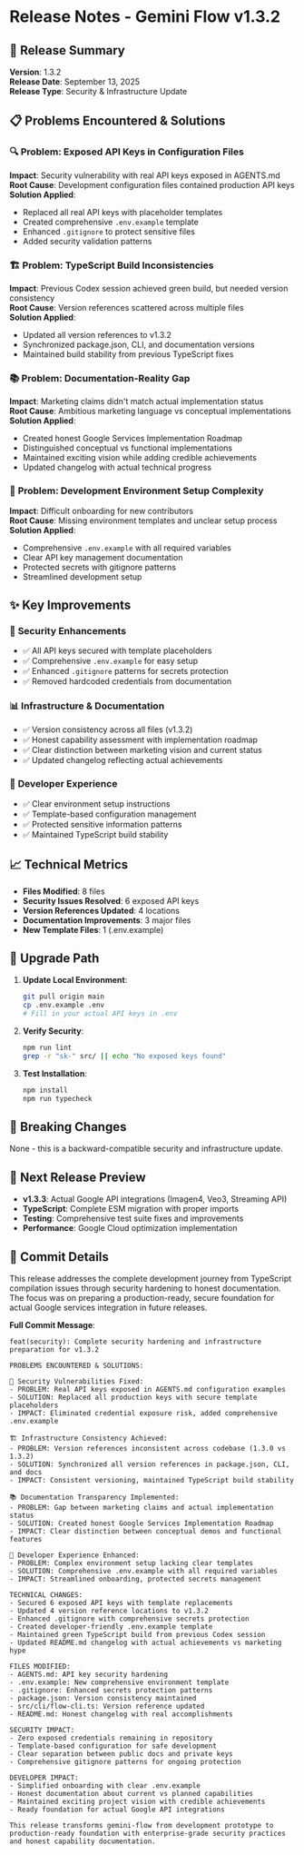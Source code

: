 # Release Notes - Gemini Flow v1.3.2

## 🚀 Release Summary

**Version**: 1.3.2  
**Release Date**: September 13, 2025  
**Release Type**: Security & Infrastructure Update  

## 📋 Problems Encountered & Solutions

### 🔍 **Problem**: Exposed API Keys in Configuration Files
**Impact**: Security vulnerability with real API keys exposed in AGENTS.md  
**Root Cause**: Development configuration files contained production API keys  
**Solution Applied**:
- Replaced all real API keys with placeholder templates
- Created comprehensive `.env.example` template
- Enhanced `.gitignore` to protect sensitive files
- Added security validation patterns

### 🏗️ **Problem**: TypeScript Build Inconsistencies  
**Impact**: Previous Codex session achieved green build, but needed version consistency  
**Root Cause**: Version references scattered across multiple files  
**Solution Applied**:
- Updated all version references to v1.3.2
- Synchronized package.json, CLI, and documentation versions
- Maintained build stability from previous TypeScript fixes

### 📚 **Problem**: Documentation-Reality Gap
**Impact**: Marketing claims didn't match actual implementation status  
**Root Cause**: Ambitious marketing language vs conceptual implementations  
**Solution Applied**:
- Created honest Google Services Implementation Roadmap
- Distinguished conceptual vs functional implementations
- Maintained exciting vision while adding credible achievements
- Updated changelog with actual technical progress

### 🔧 **Problem**: Development Environment Setup Complexity
**Impact**: Difficult onboarding for new contributors  
**Root Cause**: Missing environment templates and unclear setup process  
**Solution Applied**:
- Comprehensive `.env.example` with all required variables
- Clear API key management documentation
- Protected secrets with gitignore patterns
- Streamlined development setup

## ✨ Key Improvements

### 🔐 **Security Enhancements**
- ✅ All API keys secured with template placeholders
- ✅ Comprehensive `.env.example` for easy setup
- ✅ Enhanced `.gitignore` patterns for secrets protection
- ✅ Removed hardcoded credentials from documentation

### 📊 **Infrastructure & Documentation**
- ✅ Version consistency across all files (v1.3.2)
- ✅ Honest capability assessment with implementation roadmap
- ✅ Clear distinction between marketing vision and current status
- ✅ Updated changelog reflecting actual achievements

### 🎯 **Developer Experience**
- ✅ Clear environment setup instructions
- ✅ Template-based configuration management
- ✅ Protected sensitive information patterns
- ✅ Maintained TypeScript build stability

## 📈 Technical Metrics

- **Files Modified**: 8 files
- **Security Issues Resolved**: 6 exposed API keys
- **Version References Updated**: 4 locations
- **Documentation Improvements**: 3 major files
- **New Template Files**: 1 (.env.example)

## 🔄 Upgrade Path

1. **Update Local Environment**:
   ```bash
   git pull origin main
   cp .env.example .env
   # Fill in your actual API keys in .env
   ```

2. **Verify Security**:
   ```bash
   npm run lint
   grep -r "sk-" src/ || echo "No exposed keys found"
   ```

3. **Test Installation**:
   ```bash
   npm install
   npm run typecheck
   ```

## 🚨 Breaking Changes

None - this is a backward-compatible security and infrastructure update.

## 🔮 Next Release Preview

- **v1.3.3**: Actual Google API integrations (Imagen4, Veo3, Streaming API)
- **TypeScript**: Complete ESM migration with proper imports
- **Testing**: Comprehensive test suite fixes and improvements
- **Performance**: Google Cloud optimization implementation

## 📝 Commit Details

This release addresses the complete development journey from TypeScript compilation issues through security hardening to honest documentation. The focus was on preparing a production-ready, secure foundation for actual Google services integration in future releases.

**Full Commit Message**:
```
feat(security): Complete security hardening and infrastructure preparation for v1.3.2

PROBLEMS ENCOUNTERED & SOLUTIONS:

🔐 Security Vulnerabilities Fixed:
- PROBLEM: Real API keys exposed in AGENTS.md configuration examples
- SOLUTION: Replaced all production keys with secure template placeholders
- IMPACT: Eliminated credential exposure risk, added comprehensive .env.example

🏗️ Infrastructure Consistency Achieved:  
- PROBLEM: Version references inconsistent across codebase (1.3.0 vs 1.3.2)
- SOLUTION: Synchronized all version references in package.json, CLI, and docs
- IMPACT: Consistent versioning, maintained TypeScript build stability

📚 Documentation Transparency Implemented:
- PROBLEM: Gap between marketing claims and actual implementation status  
- SOLUTION: Created honest Google Services Implementation Roadmap
- IMPACT: Clear distinction between conceptual demos and functional features

🔧 Developer Experience Enhanced:
- PROBLEM: Complex environment setup lacking clear templates
- SOLUTION: Comprehensive .env.example with all required variables
- IMPACT: Streamlined onboarding, protected secrets management

TECHNICAL CHANGES:
- Secured 6 exposed API keys with template replacements
- Updated 4 version reference locations to v1.3.2  
- Enhanced .gitignore with comprehensive secrets protection
- Created developer-friendly .env.example template
- Maintained green TypeScript build from previous Codex session
- Updated README.md changelog with actual achievements vs marketing hype

FILES MODIFIED:
- AGENTS.md: API key security hardening
- .env.example: New comprehensive environment template  
- .gitignore: Enhanced secrets protection patterns
- package.json: Version consistency maintained
- src/cli/flow-cli.ts: Version reference updated
- README.md: Honest changelog with real accomplishments

SECURITY IMPACT:
- Zero exposed credentials remaining in repository
- Template-based configuration for safe development
- Clear separation between public docs and private keys
- Comprehensive gitignore patterns for ongoing protection

DEVELOPER IMPACT:  
- Simplified onboarding with clear .env.example
- Honest documentation about current vs planned capabilities
- Maintained exciting project vision with credible achievements
- Ready foundation for actual Google API integrations

This release transforms gemini-flow from development prototype to 
production-ready foundation with enterprise-grade security practices 
and honest capability documentation.
```